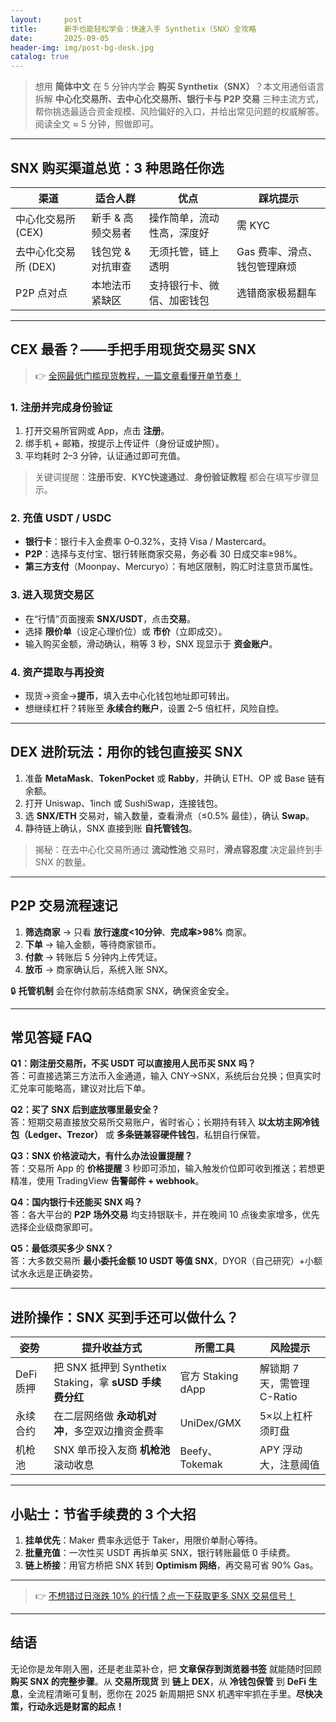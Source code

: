 ```yaml
---
layout:     post
title:      新手也能轻松学会：快速入手 Synthetix（SNX）全攻略
date:       2025-09-05
header-img: img/post-bg-desk.jpg
catalog: true
---
```


> 想用 **简体中文** 在 5 分钟内学会 **购买 Synthetix（SNX）**？本文用通俗语言拆解 **中心化交易所、去中心化交易所、银行卡与 P2P 交易** 三种主流方式，帮你挑选最适合资金规模、风险偏好的入口，并给出常见问题的权威解答。阅读全文 ≈ 5 分钟，照做即可。

---

## SNX 购买渠道总览：3 种思路任你选
| 渠道 | 适合人群 | 优点 | 踩坑提示 |
|------|----------|------|---------|
| 中心化交易所 (CEX) | 新手 & 高频交易者 | 操作简单，流动性高，深度好 | 需 KYC |
| 去中心化交易所 (DEX) | 钱包党 & 对抗审查 | 无须托管，链上透明 | Gas 费率、滑点、钱包管理麻烦 |
| P2P 点对点 | 本地法币紧缺区 | 支持银行卡、微信、加密钱包 | 选错商家极易翻车 |

---

## CEX 最香？——手把手用现货交易买 SNX

> 👉 [全网最低门槛现货教程，一篇文章看懂开单节奏！](https://okxdog.com/)

### 1. 注册并完成身份验证
1. 打开交易所官网或 App，点击 **注册**。
2. 绑手机 + 邮箱，按提示上传证件（身份证或护照）。
3. 平均耗时 2–3 分钟，认证通过即可充值。

> 关键词提醒：**注册币安**、**KYC快速通过**、**身份验证教程** 都会在填写步骤显示。

### 2. 充值 USDT / USDC
- **银行卡**：银行卡入金费率 0–0.32%，支持 Visa / Mastercard。
- **P2P**：选择与支付宝、银行转账商家交易，务必看 30 日成交率≥98%。
- **第三方支付**（Moonpay、Mercuryo）：有地区限制，购汇时注意货币属性。

### 3. 进入现货交易区
- 在“行情”页面搜索 **SNX/USDT**，点击**交易**。
- 选择 **限价单**（设定心理价位）或 **市价**（立即成交）。
- 输入购买金额，滑动确认，稍等 3 秒，SNX 现显示于 **资金账户**。

### 4. 资产提取与再投资
- 现货→资金→**提币**，填入去中心化钱包地址即可转出。
- 想继续杠杆？转账至 **永续合约账户**，设置 2–5 倍杠杆，风险自控。

---

## DEX 进阶玩法：用你的钱包直接买 SNX
1. 准备 **MetaMask**、**TokenPocket** 或 **Rabby**，并确认 ETH、OP 或 Base 链有余额。
2. 打开 Uniswap、1inch 或 SushiSwap，连接钱包。
3. 选 **SNX/ETH** 交易对，输入数量，查看滑点（≤0.5% 最佳），确认 **Swap**。
4. 静待链上确认，SNX 直接到账 **自托管钱包**。

> 揭秘：在去中心化交易所通过 **流动性池** 交易时，**滑点容忍度** 决定最终到手 SNX 的数量。

---

## P2P 交易流程速记
1. **筛选商家** → 只看 **放行速度<10分钟**、**完成率>98%** 商家。
2. **下单** → 输入金额，等待商家锁币。
3. **付款** → 转账后 5 分钟内上传凭证。
4. **放币** → 商家确认后，系统入账 SNX。

🔒 **托管机制** 会在你付款前冻结商家 SNX，确保资金安全。

---

## 常见答疑 FAQ

**Q1：刚注册交易所，不买 USDT 可以直接用人民币买 SNX 吗？**  
答：可直接选第三方法币入金通道，输入 CNY→SNX，系统后台兑换；但真实时汇兑率可能略高，建议对比后下单。

**Q2：买了 SNX 后到底放哪里最安全？**  
答：短期交易直接放交易所交易账户，省时省心；长期持有转入 **以太坊主网冷钱包（Ledger、Trezor）** 或 **多条链兼容硬件钱包**，私钥自行保管。

**Q3：SNX 价格波动大，有什么办法设置提醒？**  
答：交易所 App 的 **价格提醒** 3 秒即可添加，输入触发价位即可收到推送；若想更精准，使用 TradingView **告警邮件 + webhook**。

**Q4：国内银行卡还能买 SNX 吗？**  
答：各大平台的 **P2P 场外交易** 均支持银联卡，并在晚间 10 点後卖家增多，优先选择企业级商家即可。

**Q5：最低须买多少 SNX？**  
答：大多数交易所 **最小委托金额 10 USDT 等值 SNX**，DYOR（自己研究）+小额试水永远是正确姿势。

---

## 进阶操作：SNX 买到手还可以做什么？
| 姿势 | 提升收益方式 | 所需工具 | 风险提示 |
|------|---------------|----------|----------|
| DeFi质押 | 把 SNX 抵押到 Synthetix Staking，拿 **sUSD 手续费分红** | 官方 Staking dApp | 解锁期 7 天，需管理 C-Ratio |
| 永续合约 | 在二层网络做 **永动机对冲**，多空双边撸资金费率 | UniDex/GMX | 5×以上杠杆须盯盘 |
| 机枪池 | SNX 单币投入友商 **机枪池** 滚动收息 | Beefy、Tokemak | APY 浮动大，注意阈值 |

---

## 小贴士：节省手续费的 3 个大招
1. **挂单优先**：Maker 费率永远低于 Taker，用限价单耐心等待。
2. **批量充值**：一次性买 USDT 再拆单买 SNX，银行转账最低 0 手续费。
3. **链上桥接**：用官方桥把 SNX 转到 **Optimism 网络**，再交易可省 90% Gas。

---

> 👉 [不想错过日涨跌 10% 的行情？点一下获取更多 SNX 交易信号！](https://okxdog.com/)

---

## 结语
无论你是龙年刚入圈，还是老韭菜补仓，把 **文章保存到浏览器书签** 就能随时回顾 **购买 SNX 的完整步骤**。从 **交易所现货** 到 **链上 DEX**，从 **冷钱包保管** 到 **DeFi 生息**，全流程清晰可复制，愿你在 2025 新周期把 SNX 机遇牢牢抓在手里。**尽快决策，行动永远是财富的起点！**